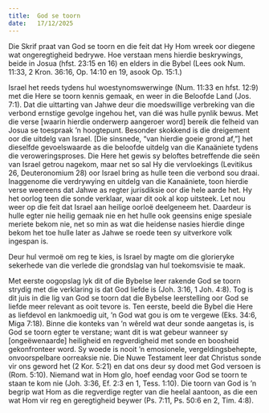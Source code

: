 ```yaml
---
title:  God se toorn
date:   17/12/2025
---
```


Die Skrif praat van God se toorn en die feit dat Hy Hom wreek oor diegene wat ongeregtigheid bedrywe. Hoe verstaan mens hierdie beskrywings, beide in Josua (hfst. 23:15 en 16) en elders in die Bybel (Lees ook Num. 11:33, 2 Kron. 36:16, Op. 14:10 en 19, asook Op. 15:1.)

Israel het reeds tydens hul woestynomswerwinge (Num. 11:33 en hfst. 12:9) met die Here se toorn kennis gemaak, en weer in die Beloofde Land (Jos. 7:1). Dat die uittarting van Jahwe deur die moedswillige verbreking van die verbond ernstige gevolge ingehou het, van dié was hulle pynlik bewus. Met die verse [waarin hierdie onderwerp aangeroer word] bereik die felheid van Josua se toespraak ’n hoogtepunt. Besonder skokkend is die dreigement oor die uitdelg van Israel. [Die sinsnede, “van hierdie goeie grond af,”] het dieselfde gevoelswaarde as die beloofde uitdelg van die Kanaäniete tydens die veroweringsproses. Die Here het gewis sy beloftes betreffende die seën van Israel getrou nagekom, maar net so sal Hy die vervloekings (Levitikus 26, Deuteronomium 28) oor Israel bring as hulle teen die verbond sou draai. Inaggenome die verdrywying en uitdelg van die Kanaäniete, toon hierdie verse weereens dat Jahwe as regter jurisdiksie oor die hele aarde het. Hy het oorlog teen die sonde verklaar, waar dit ook al kop uitsteek. Let nou weer op die feit dat Israel aan heilige oorloë deelgeneem het. Daardeur is hulle egter nie heilig gemaak nie en het hulle ook geensins enige spesiale meriete bekom nie, net so min as wat die heidense nasies hierdie dinge bekom het toe hulle later as Jahwe se roede teen sy uitverkore volk ingespan is.

Deur hul vermoë om reg te kies, is Israel by magte om die glorieryke sekerhede van die verlede die grondslag van hul toekomsvisie te maak.

Met eerste oogopslag lyk dit of die Bybelse leer rakende God se toorn strydig met die verklaring is dat God liefde is (Joh. 3:16, 1 Joh. 4:8). Tog is dit juis in die lig van God se toorn dat die Bybelse leerstelling oor God se liefde meer relevant as ooit tevore is. Ten eerste, beeld die Bybel die Here as liefdevol en lankmoedig uit, ’n God wat gou is om te vergewe (Eks. 34:6, Miga 7:18). Binne die konteks van ’n wêreld wat deur sonde aangetas is, is God se toorn egter te verstane; want dit is wat gebeur wanneer sy [ongeëwenaarde] heiligheid en regverdigheid met sonde en boosheid gekonfronteer word. Sy woede is nooit ’n emosionele, vergeldingsbehepte, onvoorspelbare oorreaksie nie. Die Nuwe Testament leer dat Christus sonde vir ons geword het (2 Kor. 5:21) en dat ons deur sy dood met God versoen is (Rom. 5:10). Niemand wat in Hom glo, hoef eendag voor God se toorn te staan te kom nie (Joh. 3:36, Ef. 2:3 en 1, Tess. 1:10). Die toorn van God is ’n begrip wat Hom as die regverdige regter van die heelal aantoon, as die een wat Hom vir reg en geregtigheid beywer (Ps. 7:11, Ps. 50:6 en 2, Tim. 4:8).
